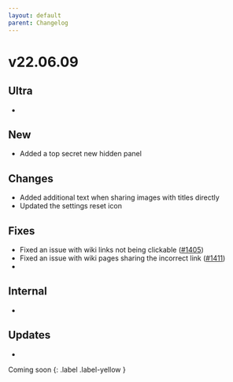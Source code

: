 ```yaml
---
layout: default
parent: Changelog
---
```


# v22.06.09

## Ultra
- 

## New
- Added a top secret new hidden panel

## Changes
- Added additional text when sharing images with titles directly
- Updated the settings reset icon

## Fixes
- Fixed an issue with wiki links not being clickable ([#1405](https://github.com/laurencedawson/sync-for-reddit/issues/1405))
- Fixed an issue with wiki pages sharing the incorrect link ([#1411](https://github.com/laurencedawson/sync-for-reddit/issues/1411))
- 

## Internal
- 

## Updates 
- 

Coming soon
{: .label .label-yellow }